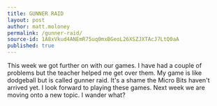 ```yaml
---
title: GUNNER RAID
layout: post
author: matt.moloney
permalink: /gunner-raid/
source-id: 1A8xVkud4ANEmR75uq0mxBGeoL26XSZJXTAcJ7LtQ0aA
published: true
---
```

This week we got further on with our games. I have had a couple of problems but the teacher helped me get over them. My game is like dodgeball but is called gunner raid. It's a shame the Micro Bits haven't arrived yet. I look forward to playing these games. Next week we are moving onto a new topic. I wander what?

